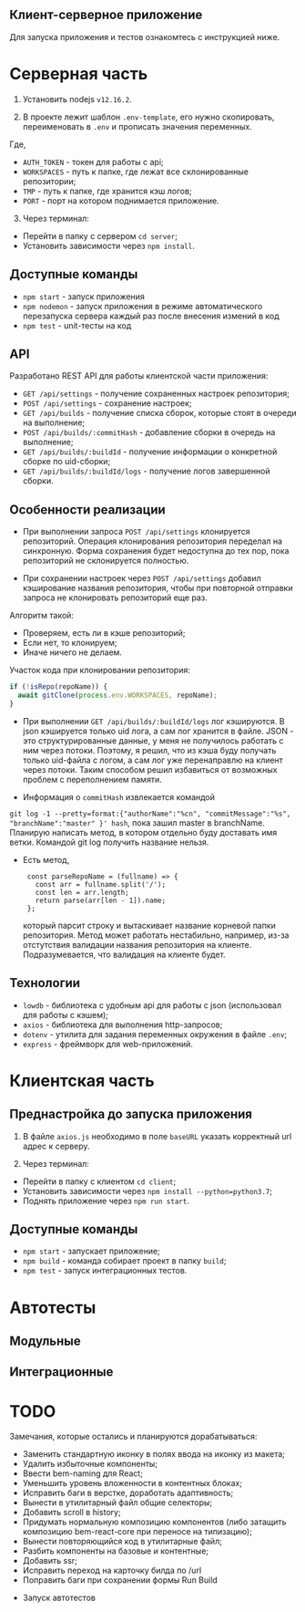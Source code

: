 ## Клиент-серверное приложение

Для запуска приложения и тестов ознакомтесь с инструкцией ниже.
 
# Серверная часть

1. Установить nodejs `v12.16.2`.

2. В проекте лежит шаблон `.env-template`, его нужно скопировать, переименовать
   в `.env` и прописать значения переменных.

Где,

- `AUTH_TOKEN` - токен для работы с api;
- `WORKSPACES` - путь к папке, где лежат все склонированные репозитории;
- `TMP` - путь к папке, где хранится кэш логов;
- `PORT` - порт на котором поднимается приложение.

3. Через терминал:

- Перейти в папку с сервером `cd server`;
- Установить зависимости через `npm install`.

## Доступные команды

- `npm start` - запуск приложения
- `npm nodemon` - запуск приложения в режиме автоматического перезапуска сервера
  каждый раз после внесения измений в код
- `npm test` - unit-тесты на код

## API

Разработано REST API для работы клиентской части приложения:

- `GET /api/settings` - получение сохраненных настроек репозитория;
- `POST /api/settings` - сохранение настроек;
- `GET /api/builds` - получение списка сборок, которые стоят в очереди на
  выполнение;
- `POST /api/builds/:commitHash` - добавление сборки в очередь на выполнение;
- `GET /api/builds/:buildId` - получение информации о конкретной сборке по
  uid-сборки;
- `GET /api/builds/:buildId/logs` - получение логов завершенной сборки.

## Особенности реализации

- При выполнении запроса `POST /api/settings` клонируется репозиторий. Операция
клонирования репозитория переделал на синхронную. Форма сохранения будет недоступна
до тех пор, пока репозиторий не склонируется полностью.

- При сохранении настроек через `POST /api/settings` добавил кэширование
  названия репозитория, чтобы при повторной отправки запроса не клонировать
  репозиторий еще раз.

Алгоритм такой:

- Проверяем, есть ли в кэше репозиторий;
- Если нет, то клонируем;
- Иначе ничего не делаем.

Участок кода при клонировании репозитория:

```javascript
if (!isRepo(repoName)) {
  await gitClone(process.env.WORKSPACES, repoName);
}
```

- При выполнении `GET /api/builds/:buildId/logs` лог кэшируются. В json
  кэшируется только uid лога, а сам лог хранится в файле. JSON - это
  структурированные данные, у меня не получилось работать с ним через потоки.
  Поэтому, я решил, что из кэша буду получать только uid-файла с логом, а сам
  лог уже перенаправлю на клиент через потоки. Таким способом решил избавиться
  от возможных проблем с переполнением памяти.

- Информация о `commitHash` извлекается командой

 `git log -1 --pretty=format:{"authorName":"%cn", "commitMessage":"%s", "branchName":"master" }' hash`,
  пока зашил master в branchName. Планирую написать метод, в котором отдельно
  буду доставать имя ветки. Командой git log получить название нельзя.

- Есть метод,
  
  ```
   const parseRepoName = (fullname) => {
     const arr = fullname.split('/');
     const len = arr.length;
     return parse(arr[len - 1]).name;
   };
  
  ```
  который парсит строку и вытаскивает название корневой папки репозитория. Метод
  может работать нестабильно, например, из-за отстутствия валидации названия
  репозитория на клиенте. Подразумевается, что валидация на клиенте будет.

## Технологии

- `lowdb` - библиотека с удобным api для работы с json (использовал для работы с
  кэшем);
- `axios` - библиотека для выполнения http-запросов;
- `dotenv` - утилита для задания переменных окружения в файле `.env`;
- `express` - фреймворк для web-приложений.

# Клиентская часть

## Преднастройка до запуска приложения

1. В файле `axios.js` необходимо в поле `baseURL` указать корректный url адрес к
   серверу.

2. Через терминал:

- Перейти в папку с клиентом `cd client`;
- Установить зависимости через `npm install --python=python3.7`;
- Поднять приложение через `npm run start`.

## Доступные команды

- `npm start` - запускает приложение;
- `npm build` - команда собирает проект в папку `build`;
- `npm test` - запуск интеграционных тестов.


# Автотесты

## Модульные

## Интеграционные

# TODO

Замечания, которые остались и планируются дорабатываться:

- Заменить стандартную иконку в полях ввода на иконку из макета;
- Удалить избыточные компоненты;
- Ввести bem-naming для React;
- Уменьшить уровень вложенности в контентных блоках;
- Исправить баги в верстке, доработать адаптивность;
- Вынести в утилитарный файл общие селекторы;
- Добавить scroll в history;
- Придумать нормальную композицию компонентов (либо затащить композицию
  bem-react-core при переносе на типизацию);
- Вынести повторяющийся код в утилитарные файл;
- Разбить компоненты на базовые и контентные;
- Добавить ssr;
- Исправить переход на карточку билда по /url
- Поправить баги при сохранении формы Run Build

* Запуск автотестов

